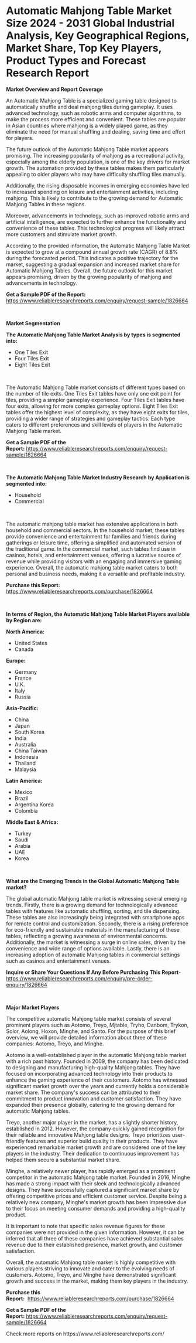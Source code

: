 <p><h1>Automatic Mahjong Table Market Size 2024 - 2031 Global Industrial Analysis, Key Geographical Regions, Market Share, Top Key Players, Product Types and Forecast Research Report</h1></p><p><strong>Market Overview and Report Coverage</strong></p>
<p><p>An Automatic Mahjong Table is a specialized gaming table designed to automatically shuffle and deal mahjong tiles during gameplay. It uses advanced technology, such as robotic arms and computer algorithms, to make the process more efficient and convenient. These tables are popular in Asian countries where mahjong is a widely played game, as they eliminate the need for manual shuffling and dealing, saving time and effort for players.</p><p>The future outlook of the Automatic Mahjong Table market appears promising. The increasing popularity of mahjong as a recreational activity, especially among the elderly population, is one of the key drivers for market growth. The automation provided by these tables makes them particularly appealing to older players who may have difficulty shuffling tiles manually.</p><p>Additionally, the rising disposable incomes in emerging economies have led to increased spending on leisure and entertainment activities, including mahjong. This is likely to contribute to the growing demand for Automatic Mahjong Tables in these regions.</p><p>Moreover, advancements in technology, such as improved robotic arms and artificial intelligence, are expected to further enhance the functionality and convenience of these tables. This technological progress will likely attract more customers and stimulate market growth.</p><p>According to the provided information, the Automatic Mahjong Table Market is expected to grow at a compound annual growth rate (CAGR) of 8.8% during the forecasted period. This indicates a positive trajectory for the market, suggesting a gradual expansion and increased market share for Automatic Mahjong Tables. Overall, the future outlook for this market appears promising, driven by the growing popularity of mahjong and advancements in technology.</p></p>
<p><strong>Get a Sample PDF of the Report:</strong> <a href="https://www.reliableresearchreports.com/enquiry/request-sample/1826664">https://www.reliableresearchreports.com/enquiry/request-sample/1826664</a></p>
<p>&nbsp;</p>
<p><strong>Market Segmentation</strong></p>
<p><strong>The Automatic Mahjong Table Market Analysis by types is segmented into:</strong></p>
<p><ul><li>One Tiles Exit</li><li>Four Tiles Exit</li><li>Eight Tiles Exit</li></ul></p>
<p>&nbsp;</p>
<p><p>The Automatic Mahjong Table market consists of different types based on the number of tile exits. One Tiles Exit tables have only one exit point for tiles, providing a simpler gameplay experience. Four Tiles Exit tables have four exits, allowing for more complex gameplay options. Eight Tiles Exit tables offer the highest level of complexity, as they have eight exits for tiles, providing a wider range of strategies and gameplay tactics. Each type caters to different preferences and skill levels of players in the Automatic Mahjong Table market.</p></p>
<p><strong>Get a Sample PDF of the Report:</strong>&nbsp;<a href="https://www.reliableresearchreports.com/enquiry/request-sample/1826664">https://www.reliableresearchreports.com/enquiry/request-sample/1826664</a></p>
<p>&nbsp;</p>
<p><strong>The Automatic Mahjong Table Market Industry Research by Application is segmented into:</strong></p>
<p><ul><li>Household</li><li>Commercial</li></ul></p>
<p>&nbsp;</p>
<p><p>The automatic mahjong table market has extensive applications in both household and commercial sectors. In the household market, these tables provide convenience and entertainment for families and friends during gatherings or leisure time, offering a simplified and automated version of the traditional game. In the commercial market, such tables find use in casinos, hotels, and entertainment venues, offering a lucrative source of revenue while providing visitors with an engaging and immersive gaming experience. Overall, the automatic mahjong table market caters to both personal and business needs, making it a versatile and profitable industry.</p></p>
<p><strong>Purchase this Report:</strong>&nbsp; <a href="https://www.reliableresearchreports.com/purchase/1826664">https://www.reliableresearchreports.com/purchase/1826664</a></p>
<p>&nbsp;</p>
<p><strong>In terms of Region, the Automatic Mahjong Table Market Players available by Region are:</strong></p>
<p>
    <p> <strong> North America: </strong>
        <ul>
            <li>United States</li>
            <li>Canada</li>
        </ul>
        </p> 
    <p> <strong> Europe: </strong>
        <ul>
            <li>Germany</li>
            <li>France</li>
            <li>U.K.</li>
            <li>Italy</li>
            <li>Russia</li>
        </ul>
        </p> 
    <p> <strong> Asia-Pacific: </strong>
        <ul>
            <li>China</li>
            <li>Japan</li>
            <li>South Korea</li>
            <li>India</li>
            <li>Australia</li>
            <li>China Taiwan</li>
            <li>Indonesia</li>
            <li>Thailand</li>
            <li>Malaysia</li>
        </ul>
        </p> 
    <p> <strong> Latin America: </strong>
        <ul>
            <li>Mexico</li>
            <li>Brazil</li>
            <li>Argentina Korea</li>
            <li>Colombia</li>
        </ul>
        </p> 
    <p> <strong> Middle East & Africa: </strong>
        <ul>
            <li>Turkey</li>
            <li>Saudi</li>
            <li>Arabia</li>
            <li>UAE</li>
            <li>Korea</li>
        </ul>
    </p>
    </p>
<p>&nbsp;</p>
<p><strong>What are the Emerging Trends in the Global Automatic Mahjong Table market?</strong></p>
<p><p>The global automatic Mahjong table market is witnessing several emerging trends. Firstly, there is a growing demand for technologically advanced tables with features like automatic shuffling, sorting, and tile dispensing. These tables are also increasingly being integrated with smartphone apps for remote control and customization. Secondly, there is a rising preference for eco-friendly and sustainable materials in the manufacturing of these tables, reflecting a growing awareness of environmental concerns. Additionally, the market is witnessing a surge in online sales, driven by the convenience and wide range of options available. Lastly, there is an increasing adoption of automatic Mahjong tables in commercial settings such as casinos and entertainment venues.</p></p>
<p><strong>Inquire or Share Your Questions If Any Before Purchasing This Report</strong>- <a href="https://www.reliableresearchreports.com/enquiry/pre-order-enquiry/1826664">https://www.reliableresearchreports.com/enquiry/pre-order-enquiry/1826664</a></p>
<p>&nbsp;</p>
<p><strong>Major Market Players</strong></p>
<p><p>The competitive automatic Mahjong table market consists of several prominent players such as Aotomo, Treyo, Mjtable, Tryho, Danbom, Trykon, Solor, Aolong, Hoxon, Minghe, and Santo. For the purpose of this brief overview, we will provide detailed information about three of these companies: Aotomo, Treyo, and Minghe.</p><p>Aotomo is a well-established player in the automatic Mahjong table market with a rich past history. Founded in 2009, the company has been dedicated to designing and manufacturing high-quality Mahjong tables. They have focused on incorporating advanced technology into their products to enhance the gaming experience of their customers. Aotomo has witnessed significant market growth over the years and currently holds a considerable market share. The company's success can be attributed to their commitment to product innovation and customer satisfaction. They have expanded their presence globally, catering to the growing demand for automatic Mahjong tables.</p><p>Treyo, another major player in the market, has a slightly shorter history, established in 2012. However, the company quickly gained recognition for their reliable and innovative Mahjong table designs. Treyo prioritizes user-friendly features and superior build quality in their products. They have experienced remarkable market growth and are considered one of the key players in the industry. Their dedication to continuous improvement has helped them secure a substantial market share.</p><p>Minghe, a relatively newer player, has rapidly emerged as a prominent competitor in the automatic Mahjong table market. Founded in 2016, Minghe has made a strong impact with their sleek and technologically advanced designs. They have successfully captured a significant market share by offering competitive prices and efficient customer service. Despite being a relatively new company, Minghe's market growth has been impressive due to their focus on meeting consumer demands and providing a high-quality product. </p><p>It is important to note that specific sales revenue figures for these companies were not provided in the given information. However, it can be inferred that all three of these companies have achieved substantial sales revenue due to their established presence, market growth, and customer satisfaction.</p><p>Overall, the automatic Mahjong table market is highly competitive with various players striving to innovate and cater to the evolving needs of customers. Aotomo, Treyo, and Minghe have demonstrated significant growth and success in the market, making them key players in the industry.</p></p>
<p><strong>Purchase this Report:</strong>&nbsp;&nbsp;<a href="https://www.reliableresearchreports.com/purchase/1826664">https://www.reliableresearchreports.com/purchase/1826664</a></p>
<p></p>
<p><strong>Get a Sample PDF of the Report:</strong>&nbsp;<a href="https://www.reliableresearchreports.com/enquiry/request-sample/1826664">https://www.reliableresearchreports.com/enquiry/request-sample/1826664</a></p>
<p>Check more reports on https://www.reliableresearchreports.com/</p>